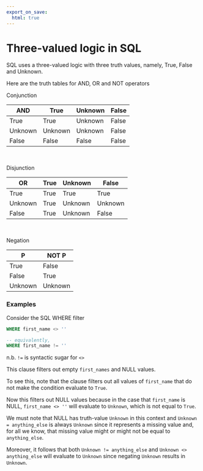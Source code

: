 ```yaml
---
export_on_save:
  html: true
--- 
```


# Three-valued logic in SQL

SQL uses a three-valued logic with three truth values, namely, True, False and Unknown.

Here are the truth tables for AND, OR and NOT operators

Conjunction

| $\text{AND}$     | $\text{True}$    | $\text{Unknown}$ | $\text{False}$ |
| ---------------- | ---------------- | ---------------- | -------------- |
| $\text{True}$    | $\text{True}$    | $\text{Unknown}$ | $\text{False}$ |
| $\text{Unknown}$ | $\text{Unknown}$ | $\text{Unknown}$ | $\text{False}$ |
| $\text{False}$   | $\text{False}$   | $\text{False}$   | $\text{False}$ |

<br />

Disjunction

| $\text{OR}$      | $\text{True}$ | $\text{Unknown}$ | $\text{False}$   |
| ---------------- | ------------- | ---------------- | ---------------- |
| $\text{True}$    | $\text{True}$ | $\text{True}$    | $\text{True}$    |
| $\text{Unknown}$ | $\text{True}$ | $\text{Unknown}$ | $\text{Unknown}$ |
| $\text{False}$   | $\text{True}$ | $\text{Unknown}$ | $\text{False}$   |

<br />

Negation

| $\text{P}$       | $\text{NOT P}$   |
| ---------------- | ---------------- |
| $\text{True}$    | $\text{False}$   |
| $\text{False}$   | $\text{True}$    |
| $\text{Unknown}$ | $\text{Unknown}$ |


### Examples

Consider the SQL WHERE filter

```sql
WHERE first_name <> ''

-- equivalently,
WHERE first_name != ''
```
n.b. `!=` is syntactic sugar for `<>`

This clause filters out empty `first_names` and NULL values.

To see this, note that the clause filters out all values of `first_name` that do not make the condition evaluate to `True`.

Now this filters out NULL values because in the case that `first_name` is NULL, `first_name <> ''` will evaluate to `Unknown`, which is not equal to `True`.

We must note that NULL has truth-value `Unknown` in this context and `Unknown = anything_else` is always `Unknown` since it represents a missing value and, for all we know, that missing value might or might not be equal to `anything_else`.

Moreover, it follows that both `Unknown != anything_else` and `Unknown <> anything_else` will evaluate to `Unknown` since negating `Unknown` results in `Unknown`.